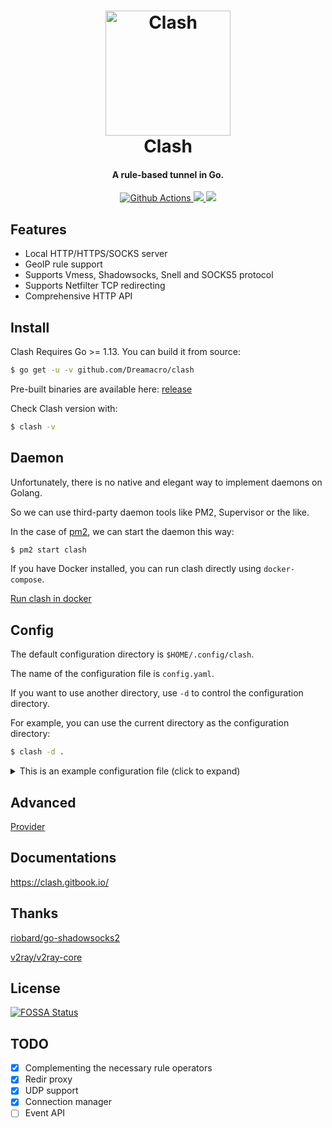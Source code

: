 <h1 align="center">
  <img src="https://github.com/Dreamacro/clash/raw/master/docs/logo.png" alt="Clash" width="200">
  <br>Clash<br>
</h1>

<h4 align="center">A rule-based tunnel in Go.</h4>

<p align="center">
  <a href="https://github.com/Dreamacro/clash/actions">
    <img src="https://img.shields.io/github/workflow/status/Dreamacro/clash/Go?style=flat-square" alt="Github Actions">
  </a>
  <a href="https://goreportcard.com/report/github.com/Dreamacro/clash">
    <img src="https://goreportcard.com/badge/github.com/Dreamacro/clash?style=flat-square">
  </a>
  <a href="https://github.com/Dreamacro/clash/releases">
    <img src="https://img.shields.io/github/release/Dreamacro/clash/all.svg?style=flat-square">
  </a>
</p>

## Features

- Local HTTP/HTTPS/SOCKS server
- GeoIP rule support
- Supports Vmess, Shadowsocks, Snell and SOCKS5 protocol
- Supports Netfilter TCP redirecting
- Comprehensive HTTP API

## Install

Clash Requires Go >= 1.13. You can build it from source:

```sh
$ go get -u -v github.com/Dreamacro/clash
```

Pre-built binaries are available here: [release](https://github.com/Dreamacro/clash/releases)

Check Clash version with:

```sh
$ clash -v
```

## Daemon

Unfortunately, there is no native and elegant way to implement daemons on Golang.

So we can use third-party daemon tools like PM2, Supervisor or the like.

In the case of [pm2](https://github.com/Unitech/pm2), we can start the daemon this way:

```sh
$ pm2 start clash
```

If you have Docker installed, you can run clash directly using `docker-compose`.

[Run clash in docker](https://github.com/Dreamacro/clash/wiki/Run-clash-in-docker)

## Config

The default configuration directory is `$HOME/.config/clash`.

The name of the configuration file is `config.yaml`.

If you want to use another directory, use `-d` to control the configuration directory.

For example, you can use the current directory as the configuration directory:

```sh
$ clash -d .
```

<details>
  <summary>This is an example configuration file (click to expand)</summary>

```yml
# port of HTTP
port: 7890

# port of SOCKS5
socks-port: 7891

# redir port for Linux and macOS
# redir-port: 7892

allow-lan: false

# Only applicable when setting allow-lan to true
# "*": bind all IP addresses
# 192.168.122.11: bind a single IPv4 address
# "[aaaa::a8aa:ff:fe09:57d8]": bind a single IPv6 address
# bind-address: "*"

# Rule / Global/ Direct (default is Rule)
mode: Rule

# set log level to stdout (default is info)
# info / warning / error / debug / silent
log-level: info

# RESTful API for clash
external-controller: 127.0.0.1:9090

# you can put the static web resource (such as clash-dashboard) to a directory, and clash would serve in `${API}/ui`
# input is a relative path to the configuration directory or an absolute path
# external-ui: folder

# Secret for RESTful API (Optional)
# secret: ""

# experimental feature
experimental:
  ignore-resolve-fail: true # ignore dns resolve fail, default value is true

# authentication of local SOCKS5/HTTP(S) server
# authentication:
#  - "user1:pass1"
#  - "user2:pass2"

# # experimental hosts, support wildcard (e.g. *.clash.dev Even *.foo.*.example.com)
# # static domain has a higher priority than wildcard domain (foo.example.com > *.example.com)
# hosts:
#   '*.clash.dev': 127.0.0.1
#   'alpha.clash.dev': '::1'

# dns:
  # enable: true # set true to enable dns (default is false)
  # ipv6: false # default is false
  # listen: 0.0.0.0:53
  # enhanced-mode: redir-host # or fake-ip
  # # fake-ip-range: 198.18.0.1/16 # if you don't know what it is, don't change it
  # nameserver:
  #   - 114.114.114.114
  #   - tls://dns.rubyfish.cn:853 # dns over tls
  #   - https://1.1.1.1/dns-query # dns over https
  # fallback: # concurrent request with nameserver, fallback used when GEOIP country isn't CN
  #   - tcp://1.1.1.1
  # fallback-filter:
  #   geoip: true # default
  #   ipcidr: # ips in these subnets will be considered polluted
  #     - 240.0.0.0/4

Proxy:
  # shadowsocks
  # The supported ciphers(encrypt methods):
  #   aes-128-gcm aes-192-gcm aes-256-gcm
  #   aes-128-cfb aes-192-cfb aes-256-cfb
  #   aes-128-ctr aes-192-ctr aes-256-ctr
  #   rc4-md5 chacha20-ietf xchacha20
  #   chacha20-ietf-poly1305 xchacha20-ietf-poly1305
  - name: "ss1"
    type: ss
    server: server
    port: 443
    cipher: chacha20-ietf-poly1305
    password: "password"
    # udp: true

  # old obfs configuration format remove after prerelease
  - name: "ss2"
    type: ss
    server: server
    port: 443
    cipher: chacha20-ietf-poly1305
    password: "password"
    plugin: obfs
    plugin-opts:
      mode: tls # or http
      # host: bing.com

  - name: "ss3"
    type: ss
    server: server
    port: 443
    cipher: chacha20-ietf-poly1305
    password: "password"
    plugin: v2ray-plugin
    plugin-opts:
      mode: websocket # no QUIC now
      # tls: true # wss
      # skip-cert-verify: true
      # host: bing.com
      # path: "/"
      # mux: true
      # headers:
      #   custom: value

  # vmess
  # cipher support auto/aes-128-gcm/chacha20-poly1305/none
  - name: "vmess"
    type: vmess
    server: server
    port: 443
    uuid: uuid
    alterId: 32
    cipher: auto
    # udp: true
    # tls: true
    # skip-cert-verify: true
    # network: ws
    # ws-path: /path
    # ws-headers:
    #   Host: v2ray.com

  # socks5
  - name: "socks"
    type: socks5
    server: server
    port: 443
    # username: username
    # password: password
    # tls: true
    # skip-cert-verify: true
    # udp: true

  # http
  - name: "http"
    type: http
    server: server
    port: 443
    # username: username
    # password: password
    # tls: true # https
    # skip-cert-verify: true

  # snell
  - name: "snell"
    type: snell
    server: server
    port: 44046
    psk: yourpsk
    # obfs-opts:
      # mode: http # or tls
      # host: bing.com

Proxy Group:
  # url-test select which proxy will be used by benchmarking speed to a URL.
  - name: "auto"
    type: url-test
    proxies:
      - ss1
      - ss2
      - vmess1
    url: 'http://www.gstatic.com/generate_204'
    interval: 300

  # fallback select an available policy by priority. The availability is tested by accessing an URL, just like an auto url-test group.
  - name: "fallback-auto"
    type: fallback
    proxies:
      - ss1
      - ss2
      - vmess1
    url: 'http://www.gstatic.com/generate_204'
    interval: 300

  # load-balance: The request of the same eTLD will be dial on the same proxy.
  - name: "load-balance"
    type: load-balance
    proxies:
      - ss1
      - ss2
      - vmess1
    url: 'http://www.gstatic.com/generate_204'
    interval: 300

  # select is used for selecting proxy or proxy group
  # you can use RESTful API to switch proxy, is recommended for use in GUI.
  - name: Proxy
    type: select
    proxies:
      - ss1
      - ss2
      - vmess1
      - auto

Rule:
  - DOMAIN-SUFFIX,google.com,auto
  - DOMAIN-KEYWORD,google,auto
  - DOMAIN,google.com,auto
  - DOMAIN-SUFFIX,ad.com,REJECT
  # rename SOURCE-IP-CIDR and would remove after prerelease
  - SRC-IP-CIDR,192.168.1.201/32,DIRECT
  # optional param "no-resolve" for IP rules (GEOIP IP-CIDR)
  - IP-CIDR,127.0.0.0/8,DIRECT
  - GEOIP,CN,DIRECT
  - DST-PORT,80,DIRECT
  - SRC-PORT,7777,DIRECT
  # FINAL would remove after prerelease
  # you also can use `FINAL,Proxy` or `FINAL,,Proxy` now
  - MATCH,auto
```
</details>

## Advanced
[Provider](https://github.com/Dreamacro/clash/wiki/Provider)

## Documentations
https://clash.gitbook.io/

## Thanks

[riobard/go-shadowsocks2](https://github.com/riobard/go-shadowsocks2)

[v2ray/v2ray-core](https://github.com/v2ray/v2ray-core)

## License

[![FOSSA Status](https://app.fossa.io/api/projects/git%2Bgithub.com%2FDreamacro%2Fclash.svg?type=large)](https://app.fossa.io/projects/git%2Bgithub.com%2FDreamacro%2Fclash?ref=badge_large)

## TODO

- [x] Complementing the necessary rule operators
- [x] Redir proxy
- [x] UDP support
- [x] Connection manager
- [ ] Event API
